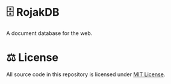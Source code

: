 # 🗄️ RojakDB

A document database for the web.

# ⚖️ License

All source code in this repository is licensed under [MIT License](https://github.com/rojakdb/rojak/blob/main/LICENSE).
